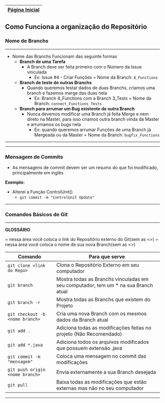 [Página Inicial](Home)|
|---|


## Como Funciona a organização do Repositório

### Nome de Branchs

---

* Nome das Branchs Funcionam das seguinte formas
   * **Branch de uma Tarefa**
       * A Branch deve ser feita primeiro com o Número da Issue vinculada
          * Ex: Issue #4 - Criar Funções = Nome da Branch: `4_Functions`
   * **Branch de teste de outras Branchs**
       * Quando queremos testar dados de duas Branchs, criamos uma branch e fazemos merge das duas nela
          * Ex: Branch 4_Functions com a Branch 3_Tests = Nome da Branch: `connect_Functions_Tests`
   * **Branch para arrumar um Bug existente de outra Branch**
       * Nunca devemos modificar uma Branch já feita Merge e nem direto na Master, para isso criamos outra branch vinda da Master e arrumamos os bugs nela
          * Ex: quando queremos arrumar Funções de uma Branch já Mergeada ou da Master = Nome da Branch: `bugfix_Functions`

---

---

### Mensagem de Commits
* As mensagens de commit devem ser um resumo do que foi modificado, principalmente em inglês

**Exemplo:**

* Alterei a Função ControlUnit()
    * `git commit -m "ControlUnit Update"`

---


### Comandos Básicos de Git

---

**GLOSSÁRIO**

<link do repo> = nessa área você coloca o link do Repositório externo do Git(sem as <>)
<nome branch> = nessa área você coloca o nome de sua nova Branch(sem as <>)


Comando|Para que serve
|---|---|
`git clone <link do Repo>`| Clona o Repositório Externo em seu computador
`git branch`| Mostra todas as Branchs vinculadas em seu computador, tem um * na sua Branch atual
`git branch -r`| Mostra todas as Branchs que existem do Projeto
`git checkout -b <nome branch>`| Cria uma nova Branch com os mesmos dados da Branch atual
`git add .`|  Adiciona todas as modificações feitas no projeto (Não Recomendado)
`git add *.java`| Adiciona todos os arquivos modificados que possuem extensão .java
`git commit -m "mensagem"`| Coloca uma mensagem no commit das modificações
`git push origin <nome branch>`| Envia externamente a sua Branch desejada
`git pull`| Baixa todas as modificações que estão externas mas não no seu computador 

---
